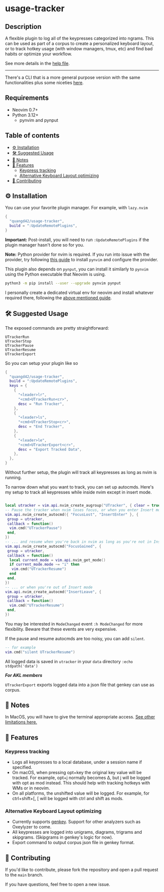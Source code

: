 # usage-tracker

## Description

A flexible plugin to log all of the keypresses categorized into ngrams.
This can be used as part of a corpus to create a personalized keyboard layout,
or to track hotkey usage (with window managers, tmux, etc) and find bad habits
or optimize your workflow.

See more details in the [help file](https://github.com/quangd42/usage-tracker/blob/main/doc/utracker.txt).

---

There's a CLI that is a more general purpose version with the same functionalities
plus some niceties [here](https://github.com/quangd42/usage-tracker/tree/cli-main).

## Requirements

- Neovim 0.7+
- Python 3.12+
  - pynvim and pynput

## Table of contents

<!-- toc -->

- [⚙️ Installation](#%E2%9A%99%EF%B8%8F-installation)
- [🛠️ Suggested Usage](#%F0%9F%9B%A0%EF%B8%8F-suggested-usage)
- [💬 Notes](#%F0%9F%92%AC-notes)
- [🚀 Features](#%F0%9F%9A%80-features)
  * [Keypress tracking](#keypress-tracking)
  * [Alternative Keyboard Layout optimizing](#alternative-keyboard-layout-optimizing)
- [🤝 Contributing](#%F0%9F%A4%9D-contributing)

<!-- tocstop -->

## ⚙️ Installation

You can use your favorite plugin manager. For example, with `lazy.nvim`

```lua
{
  "quangd42/usage-tracker",
  build = ":UpdateRemotePlugins",
}
```

**Important:** Post-install, you will need to run `:UpdateRemotePlugins` if the
plugin manager hasn't done so for you.

**Note:** Python provider for nvim is required. If you run into issue with the provider,
try following [this guide](https://neovim.io/doc/user/provider.html#_python-integration)
to install `pynvim` and configure the provider.

This plugin also depends on `pynput`, you can install it similarly to `pynvim` using
the Python executable that Neovim is using.

```sh
python3 -m pip install --user --upgrade pynvim pynput
```

I personally create a dedicated virtual env for neovim and install whatever required
there, following the [above mentioned guide](https://neovim.io/doc/user/provider.html#_python-integration).

## 🛠️ Suggested Usage

The exposed commands are pretty straightforward:

```Vimscript
UTrackerRun
UTrackerStop
UTrackerPause
UTrackerResume
UTrackerExport
```

So you can setup your plugin like so

```lua
{
  "quangd42/usage-tracker",
  build = ":UpdateRemotePlugins",
  keys = {
    {
      "<leader>lr",
      "<cmd>UTrackerRun<cr>",
      desc = "Run Tracker",
    },
    {
      "<leader>ls",
      "<cmd>UTrackerStop<cr>",
      desc = "End Tracker",
    },
    {
      "<leader>le",
      "<cmd>UTrackerExport<cr>",
      desc = "Export Tracked Data",
    },
  },
}
```

Without further setup, the plugin will track all keypresses as long as nvim is running.

To narrow down what you want to track, you can set up autocmds.
Here's my setup to track all keypresses while inside nvim except in insert mode.

```lua

local utracker = vim.api.nvim_create_augroup("UTracker", { clear = true })
-- Pause the tracker when nvim loses focus, or when you enter Insert mode
vim.api.nvim_create_autocmd({ "FocusLost", "InsertEnter" }, {
 group = utracker,
 callback = function()
  vim.cmd("UTrackerPause")
 end,
})
-- ... and resume when you're back in nvim as long as you're not in Insert mode
vim.api.nvim_create_autocmd("FocusGained", {
 group = utracker,
 callback = function()
  local current_mode = vim.api.nvim_get_mode()
  if current_mode.mode ~= "i" then
   vim.cmd("UTrackerResume")
  end
 end,
})
-- ... or when you're out of Insert mode
vim.api.nvim_create_autocmd("InsertLeave", {
 group = utracker,
 callback = function()
  vim.cmd("UTrackerResume")
 end,
})
```

You may be interested in `ModeChanged` event `:h ModeChanged` for more flexibility.
Beware that these events are very expensive.

If the pause and resume autocmds are too noisy, you can add `silent`.

```lua
-- for example
vim.cmd("silent UTrackerResume")
```

All logged data is saved in `utracker` in your `data` directory `:echo stdpath('data')`

**_For AKL members_**

`UTrackerExport` exports logged data into a json file that genkey can use as corpus.

## 💬 Notes

In MacOS, you will have to give the terminal appropriate access.
[See other limitations here.](https://pynput.readthedocs.io/en/latest/limitations.html)

## 🚀 Features

### Keypress tracking

- Logs all keypresses to a local database, under a session name if specified.
- On macOS, when pressing opt+key the original key value will be tracked. For example,
  opt+j normally becomes ∆, but j will be logged with opt as mod instead. This
  should help with tracking hotkeys with WMs or in neovim.
- On all platforms, the unshifted value will be logged. For example, for ctrl+shift+\[,
  \[ will be logged with ctrl and shift as mods.

### Alternative Keyboard Layout optimizing

- Currently supports [genkey](https://github.com/semilin/genkey). Support for other analyzers such as Oxeylyzer to come.
- All keypresses are logged into unigrams, diagrams, trigrams and skipgrams.
  (Skipgrams in genkey's logic for now).
- Export command to output corpus json file in genkey format.

## 🤝 Contributing

If you'd like to contribute, please fork the repository and open a pull request
to the `main` branch.

If you have questions, feel free to open a new issue.
